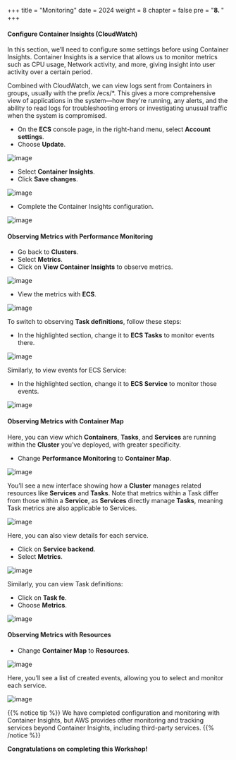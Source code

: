 +++
title = "Monitoring"
date = 2024
weight = 8
chapter = false
pre = "<b>8. </b>"
+++

#### Configure Container Insights (CloudWatch)

In this section, we’ll need to configure some settings before using Container Insights. Container Insights is a service that allows us to monitor metrics such as CPU usage, Network activity, and more, giving insight into user activity over a certain period.

Combined with CloudWatch, we can view logs sent from Containers in groups, usually with the prefix /ecs/*. This gives a more comprehensive view of applications in the system—how they're running, any alerts, and the ability to read logs for troubleshooting errors or investigating unusual traffic when the system is compromised.

- On the **ECS** console page, in the right-hand menu, select **Account settings**.
- Choose **Update**.

![image](/images/8-monitoring/8.1.png)

- Select **Container Insights**.
- Click **Save changes**.

![image](/images/8-monitoring/8.2.png)

- Complete the Container Insights configuration.

![image](/images/8-monitoring/8.3.png)

#### Observing Metrics with Performance Monitoring

- Go back to **Clusters**.
- Select **Metrics**.
- Click on **View Container Insights** to observe metrics.

![image](/images/8-monitoring/8.4.png)

- View the metrics with **ECS**.

![image](/images/8-monitoring/8.5.png)

To switch to observing **Task definitions**, follow these steps:

- In the highlighted section, change it to **ECS Tasks** to monitor events there.

![image](/images/8-monitoring/8.6.png)

Similarly, to view events for ECS Service:

- In the highlighted section, change it to **ECS Service** to monitor those events.

![image](/images/8-monitoring/8.7.png)

#### Observing Metrics with Container Map

Here, you can view which **Containers**, **Tasks**, and **Services** are running within the **Cluster** you’ve deployed, with greater specificity.

- Change **Performance Monitoring** to **Container Map**.

![image](/images/8-monitoring/8.8.png)

You’ll see a new interface showing how a **Cluster** manages related resources like **Services** and **Tasks**. Note that metrics within a Task differ from those within a **Service**, as **Services** directly manage **Tasks**, meaning Task metrics are also applicable to Services.

![image](/images/8-monitoring/8.9.png)

Here, you can also view details for each service.

- Click on **Service backend**.
- Select **Metrics**.

![image](/images/8-monitoring/8.10.png)

Similarly, you can view Task definitions:

- Click on **Task fe**.
- Choose **Metrics**.

![image](/images/8-monitoring/8.11.png)

#### Observing Metrics with Resources

- Change **Container Map** to **Resources**.

![image](/images/8-monitoring/8.12.png)

Here, you’ll see a list of created events, allowing you to select and monitor each service.

![image](/images/8-monitoring/8.13.png)

{{% notice tip %}}
We have completed configuration and monitoring with Container Insights, but AWS provides other monitoring and tracking services beyond Container Insights, including third-party services.
{{% /notice %}}

**Congratulations on completing this Workshop!**
